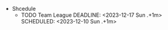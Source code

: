- Shcedule
	- TODO Team League 
	  DEADLINE: <2023-12-17 Sun .+1m>
	  SCHEDULED: <2023-12-10 Sun .+1m>